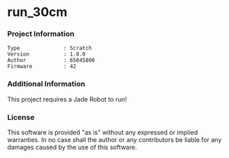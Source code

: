 run_30cm
================



### Project Information
```
Type              : Scratch
Version           : 1.0.0
Author            : 65045800
Firmware          : 42
```

### Additional Information
This project requires a Jade Robot to run!

### License
This software is provided "as is" without any expressed or implied warranties.  In no case shall the author or any contributors be liable for any damages caused by the use of this software.

